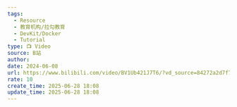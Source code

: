 ```yaml
---
tags:
  - Resource
  - 教育机构/拉勾教育
  - DevKit/Docker
  - Tutorial
type: 📺 Video
source: B站
author: 
date: 2024-06-08
url: https://www.bilibili.com/video/BV1Ub421J7T6/?vd_source=84272a2d7f72158b38778819be5bc6ad
rate: 10
create_time: 2025-06-28 18:08
update_time: 2025-06-28 18:08
---
```

